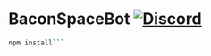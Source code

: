 # BaconSpaceBot [![Discord](https://img.shields.io/discord/95608213499555840.svg?style=plastic)](http://discord.me/Bacon_Space)
```bash
npm install```

